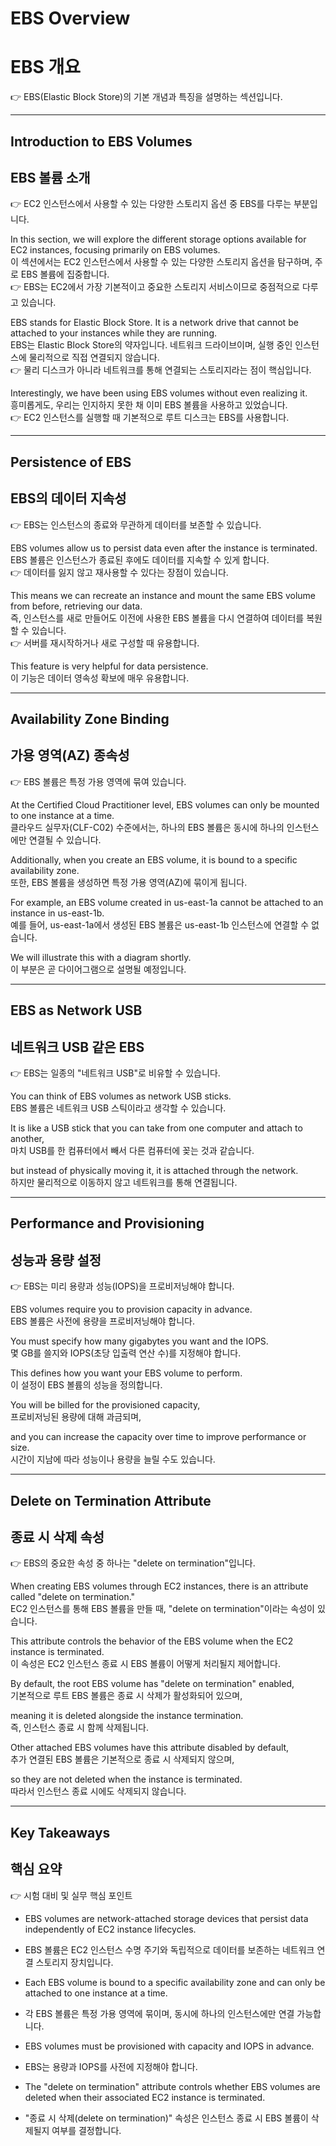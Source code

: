 # EBS Overview  
# EBS 개요  
👉 EBS(Elastic Block Store)의 기본 개념과 특징을 설명하는 섹션입니다.  

---

## Introduction to EBS Volumes  
## EBS 볼륨 소개  
👉 EC2 인스턴스에서 사용할 수 있는 다양한 스토리지 옵션 중 EBS를 다루는 부분입니다.  

In this section, we will explore the different storage options available for EC2 instances, focusing primarily on EBS volumes.  
이 섹션에서는 EC2 인스턴스에서 사용할 수 있는 다양한 스토리지 옵션을 탐구하며, 주로 EBS 볼륨에 집중합니다.  
👉 EBS는 EC2에서 가장 기본적이고 중요한 스토리지 서비스이므로 중점적으로 다루고 있습니다.  

EBS stands for Elastic Block Store. It is a network drive that cannot be attached to your instances while they are running.  
EBS는 Elastic Block Store의 약자입니다. 네트워크 드라이브이며, 실행 중인 인스턴스에 물리적으로 직접 연결되지 않습니다.  
👉 물리 디스크가 아니라 네트워크를 통해 연결되는 스토리지라는 점이 핵심입니다.  

Interestingly, we have been using EBS volumes without even realizing it.  
흥미롭게도, 우리는 인지하지 못한 채 이미 EBS 볼륨을 사용하고 있었습니다.  
👉 EC2 인스턴스를 실행할 때 기본적으로 루트 디스크는 EBS를 사용합니다.  

---

## Persistence of EBS  
## EBS의 데이터 지속성  
👉 EBS는 인스턴스의 종료와 무관하게 데이터를 보존할 수 있습니다.  

EBS volumes allow us to persist data even after the instance is terminated.  
EBS 볼륨은 인스턴스가 종료된 후에도 데이터를 지속할 수 있게 합니다.  
👉 데이터를 잃지 않고 재사용할 수 있다는 장점이 있습니다.  

This means we can recreate an instance and mount the same EBS volume from before, retrieving our data.  
즉, 인스턴스를 새로 만들어도 이전에 사용한 EBS 볼륨을 다시 연결하여 데이터를 복원할 수 있습니다.  
👉 서버를 재시작하거나 새로 구성할 때 유용합니다.  

This feature is very helpful for data persistence.  
이 기능은 데이터 영속성 확보에 매우 유용합니다.  

---

## Availability Zone Binding  
## 가용 영역(AZ) 종속성  
👉 EBS 볼륨은 특정 가용 영역에 묶여 있습니다.  

At the Certified Cloud Practitioner level, EBS volumes can only be mounted to one instance at a time.  
클라우드 실무자(CLF-C02) 수준에서는, 하나의 EBS 볼륨은 동시에 하나의 인스턴스에만 연결될 수 있습니다.  

Additionally, when you create an EBS volume, it is bound to a specific availability zone.  
또한, EBS 볼륨을 생성하면 특정 가용 영역(AZ)에 묶이게 됩니다.  

For example, an EBS volume created in us-east-1a cannot be attached to an instance in us-east-1b.  
예를 들어, us-east-1a에서 생성된 EBS 볼륨은 us-east-1b 인스턴스에 연결할 수 없습니다.  

We will illustrate this with a diagram shortly.  
이 부분은 곧 다이어그램으로 설명될 예정입니다.  

---

## EBS as Network USB  
## 네트워크 USB 같은 EBS  
👉 EBS는 일종의 "네트워크 USB"로 비유할 수 있습니다.  

You can think of EBS volumes as network USB sticks.  
EBS 볼륨은 네트워크 USB 스틱이라고 생각할 수 있습니다.  

It is like a USB stick that you can take from one computer and attach to another,  
마치 USB를 한 컴퓨터에서 빼서 다른 컴퓨터에 꽂는 것과 같습니다.  

but instead of physically moving it, it is attached through the network.  
하지만 물리적으로 이동하지 않고 네트워크를 통해 연결됩니다.  

---

## Performance and Provisioning  
## 성능과 용량 설정  
👉 EBS는 미리 용량과 성능(IOPS)을 프로비저닝해야 합니다.  

EBS volumes require you to provision capacity in advance.  
EBS 볼륨은 사전에 용량을 프로비저닝해야 합니다.  

You must specify how many gigabytes you want and the IOPS.  
몇 GB를 쓸지와 IOPS(초당 입출력 연산 수)를 지정해야 합니다.  

This defines how you want your EBS volume to perform.  
이 설정이 EBS 볼륨의 성능을 정의합니다.  

You will be billed for the provisioned capacity,  
프로비저닝된 용량에 대해 과금되며,  

and you can increase the capacity over time to improve performance or size.  
시간이 지남에 따라 성능이나 용량을 늘릴 수도 있습니다.  

---

## Delete on Termination Attribute  
## 종료 시 삭제 속성  
👉 EBS의 중요한 속성 중 하나는 "delete on termination"입니다.  

When creating EBS volumes through EC2 instances, there is an attribute called "delete on termination."  
EC2 인스턴스를 통해 EBS 볼륨을 만들 때, "delete on termination"이라는 속성이 있습니다.  

This attribute controls the behavior of the EBS volume when the EC2 instance is terminated.  
이 속성은 EC2 인스턴스 종료 시 EBS 볼륨이 어떻게 처리될지 제어합니다.  

By default, the root EBS volume has "delete on termination" enabled,  
기본적으로 루트 EBS 볼륨은 종료 시 삭제가 활성화되어 있으며,  

meaning it is deleted alongside the instance termination.  
즉, 인스턴스 종료 시 함께 삭제됩니다.  

Other attached EBS volumes have this attribute disabled by default,  
추가 연결된 EBS 볼륨은 기본적으로 종료 시 삭제되지 않으며,  

so they are not deleted when the instance is terminated.  
따라서 인스턴스 종료 시에도 삭제되지 않습니다.  

---

## Key Takeaways  
## 핵심 요약  
👉 시험 대비 및 실무 핵심 포인트  

- EBS volumes are network-attached storage devices that persist data independently of EC2 instance lifecycles.  
- EBS 볼륨은 EC2 인스턴스 수명 주기와 독립적으로 데이터를 보존하는 네트워크 연결 스토리지 장치입니다.  

- Each EBS volume is bound to a specific availability zone and can only be attached to one instance at a time.  
- 각 EBS 볼륨은 특정 가용 영역에 묶이며, 동시에 하나의 인스턴스에만 연결 가능합니다.  

- EBS volumes must be provisioned with capacity and IOPS in advance.  
- EBS는 용량과 IOPS를 사전에 지정해야 합니다.  

- The "delete on termination" attribute controls whether EBS volumes are deleted when their associated EC2 instance is terminated.  
- "종료 시 삭제(delete on termination)" 속성은 인스턴스 종료 시 EBS 볼륨이 삭제될지 여부를 결정합니다.  
